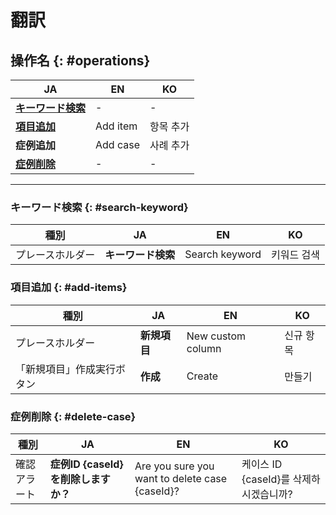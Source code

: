# 翻訳

## 操作名 {: #operations}

| JA | EN | KO |
| ---- | ---- | ---- |
| **[キーワード検索](#search-keyword)** | - | - |
| **[項目追加](#add-items)** | Add item | 항목 추가 |
| **症例追加** | Add case | 사례 추가 |
| **[症例削除](#delete-case)** | - | - |

---

### キーワード検索 {: #search-keyword}

| 種別 | JA | EN | KO |
| ---- | ---- | ---- | ---- |
| プレースホルダー | **キーワード検索** | Search keyword | 키워드 검색 |

### 項目追加 {: #add-items}

| 種別 | JA | EN | KO |
| ---- | ---- | ---- | ---- |
| プレースホルダー | **新規項目** | New custom column | 신규 항목 |
| 「新規項目」作成実行ボタン | **作成** | Create | 만들기 |

### 症例削除 {: #delete-case}

| 種別 | JA | EN | KO |
| ---- | ---- | ---- | ---- |
| 確認アラート | **症例ID {caseId} を削除しますか？** | Are you sure you want to delete case {caseId}? | 케이스 ID {caseId}를 삭제하시겠습니까? |

